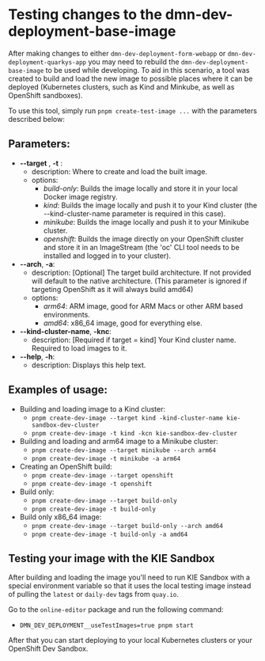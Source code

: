 # Testing changes to the dmn-dev-deployment-base-image

After making changes to either `dmn-dev-deployment-form-webapp` or `dmn-dev-deployment-quarkys-app` you may need to rebuild the `dmn-dev-deployment-base-image` to be used while developing. To aid in this scenario, a tool was created to build and load the new image to possible places where it can be deployed (Kubernetes clusters, such as Kind and Minkube, as well as OpenShift sandboxes).

To use this tool, simply run `pnpm create-test-image ...` with the parameters described below:

## Parameters:

- **--target** , **-t** :
  - description: Where to create and load the built image.
  - options:
    - _build-only_: Builds the image locally and store it in your local Docker image registry.
    - _kind_: Builds the image locally and push it to your Kind cluster (the --kind-cluster-name parameter is required in this case).
    - _minikube_: Builds the image locally and push it to your Minikube cluster.
    - _openshift_: Builds the image directly on your OpenShift cluster and store it in an ImageStream (the 'oc' CLI tool needs to be installed and logged in to your cluster).
- **--arch**, **-a**:
  - description: [Optional] The target build architecture. If not provided will default to the native architecture. (This parameter is ignored if targeting OpenShift as it will always build amd64)
  - options:
    - _arm64_: ARM image, good for ARM Macs or other ARM based environments.
    - _amd64_: x86_64 image, good for everything else.
- **--kind-cluster-name**, **-knc**:
  - description: [Required if target = kind] Your Kind cluster name. Required to load images to it.
- **--help**, **-h**:
  - description: Displays this help text.

## Examples of usage:

- Building and loading image to a Kind cluster:
  - `pnpm create-dev-image --target kind -kind-cluster-name kie-sandbox-dev-cluster`
  - `pnpm create-dev-image -t kind -kcn kie-sandbox-dev-cluster`
- Building and loading and arm64 image to a Minikube cluster:
  - `pnpm create-dev-image --target minikube --arch arm64`
  - `pnpm create-dev-image -t minikube -a arm64`
- Creating an OpenShift build:
  - `pnpm create-dev-image --target openshift`
  - `pnpm create-dev-image -t openshift`
- Build only:
  - `pnpm create-dev-image --target build-only`
  - `pnpm create-dev-image -t build-only`
- Build only x86_64 image:
  - `pnpm create-dev-image --target build-only --arch amd64`
  - `pnpm create-dev-image -t build-only -a amd64`

## Testing your image with the KIE Sandbox

After building and loading the image you'll need to run KIE Sandbox with a special environment variable so that it uses the local testing image instead of pulling the `latest` or `daily-dev` tags from `quay.io`.

Go to the `online-editor` package and run the following command:

- `DMN_DEV_DEPLOYMENT__useTestImages=true pnpm start`

After that you can start deploying to your local Kubernetes clusters or your OpenShift Dev Sandbox.

